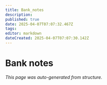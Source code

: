 ```yaml
---
title: Bank_notes
description: 
published: true
date: 2025-04-07T07:07:32.467Z
tags: 
editor: markdown
dateCreated: 2025-04-07T07:07:30.142Z
---
```


# Bank notes

*This page was auto-generated from structure.*